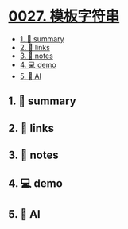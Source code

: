 # [0027. 模板字符串](https://github.com/tnotesjs/TNotes.javascript/tree/main/notes/0027.%20%E6%A8%A1%E6%9D%BF%E5%AD%97%E7%AC%A6%E4%B8%B2)


<!-- region:toc -->

- [1. 📝 summary](#1--summary)
- [2. 🔗 links](#2--links)
- [3. 📒 notes](#3--notes)
- [4. 💻 demo](#4--demo)
- [5. 🤖 AI](#5--ai)

<!-- endregion:toc -->

## 1. 📝 summary

## 2. 🔗 links
## 3. 📒 notes
## 4. 💻 demo
## 5. 🤖 AI
